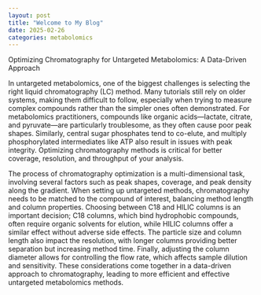 ```yaml
---
layout: post
title: "Welcome to My Blog"
date: 2025-02-26
categories: metabolomics
---
```


Optimizing Chromatography for Untargeted Metabolomics: A Data-Driven Approach

In untargeted metabolomics, one of the biggest challenges is selecting the right liquid chromatography (LC) method. Many tutorials still rely on older systems, making them difficult to follow, especially when trying to measure complex compounds rather than the simpler ones often demonstrated. For metabolomics practitioners, compounds like organic acids—lactate, citrate, and pyruvate—are particularly troublesome, as they often cause poor peak shapes. Similarly, central sugar phosphates tend to co-elute, and multiply phosphorylated intermediates like ATP also result in issues with peak integrity. Optimizing chromatography methods is critical for better coverage, resolution, and throughput of your analysis.

The process of chromatography optimization is a multi-dimensional task, involving several factors such as peak shapes, coverage, and peak density along the gradient. When setting up untargeted methods, chromatography needs to be matched to the compound of interest, balancing method length and column properties. Choosing between C18 and HILIC columns is an important decision; C18 columns, which bind hydrophobic compounds, often require organic solvents for elution, while HILIC columns offer a similar effect without adverse side effects. The particle size and column length also impact the resolution, with longer columns providing better separation but increasing method time. Finally, adjusting the column diameter allows for controlling the flow rate, which affects sample dilution and sensitivity. These considerations come together in a data-driven approach to chromatography, leading to more efficient and effective untargeted metabolomics methods.
